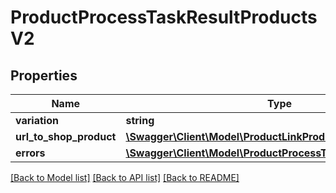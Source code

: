 # ProductProcessTaskResultProductsV2

## Properties
Name | Type | Description | Notes
------------ | ------------- | ------------- | -------------
**variation** | **string** |  | [optional] 
**url_to_shop_product** | [**\Swagger\Client\Model\ProductLinkProductsV2**](ProductLinkProductsV2.md) |  | [optional] 
**errors** | [**\Swagger\Client\Model\ProductProcessTaskErrorProductsV2[]**](ProductProcessTaskErrorProductsV2.md) |  | [optional] 

[[Back to Model list]](../../README.md#documentation-for-models) [[Back to API list]](../../README.md#documentation-for-api-endpoints) [[Back to README]](../../README.md)

